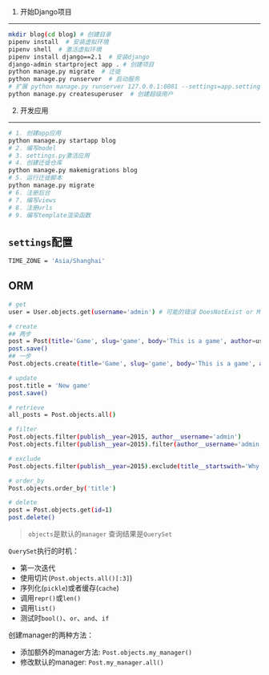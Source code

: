 1. 开始Django项目
----

```bash
mkdir blog(cd blog) # 创建目录
pipenv install  # 安装虚拟环境
pipenv shell  # 激活虚拟环境
pipenv install django==2.1  # 安装django
django-admin startproject app . # 创建项目
python manage.py migrate  # 迁徙
python manage.py runserver  # 启动服务
# 扩展 python manage.py runserver 127.0.0.1:8081 --settings=app.settings
python manage.py createsuperuser  # 创建超级用户
```

2. 开发应用
----

```bash
# 1. 创建app应用
python manage.py startapp blog
# 2. 编写model
# 3. settings.py激活应用
# 4. 创建迁徙仓库
python manage.py makemigrations blog
# 5. 运行迁徙脚本
python manage.py migrate
# 6. 注册后台
# 7. 编写views
# 8. 注册urls
# 9. 编写template渲染函数
```

`settings`配置
----

```bash
TIME_ZONE = 'Asia/Shanghai'
```


ORM
----

```bash
# get
user = User.objects.get(username='admin') # 可能的错误 DoesNotExist or MultipleObjectsReturned

# create
## 两步
post = Post(title='Game', slug='game', body='This is a game', author=user)
post.save()
## 一步
Post.objects.create(title='Game', slug='game', body='This is a game', author=user)

# update
post.title = 'New game'
post.save()

# retrieve
all_posts = Post.objects.all()

# filter
Post.objects.filter(publish__year=2015, author__username='admin')
Post.objects.filter(publish__year=2015).filter(author__username='admin')

# exclude
Post.objects.filter(publish__year=2015).exclude(title__startswith='Why')

# order_by
Post.objects.order_by('title')

# delete
post = Post.objects.get(id=1)
post.delete()
```

> `objects`是默认的`manager`
> 查询结果是`QuerySet`

`QuerySet`执行的时机：
- 第一次迭代
- 使用切片(`Post.objects.all()[:3]`)
- 序列化(`pickle`)或者缓存(`cache`)
- 调用`repr()`或`len()`
- 调用`list()`
- 测试时`bool()`、`or`、`and`、`if`

创建manager的两种方法：
- 添加额外的manager方法: `Post.objects.my_manager()`
- 修改默认的manager: `Post.my_manager.all()`